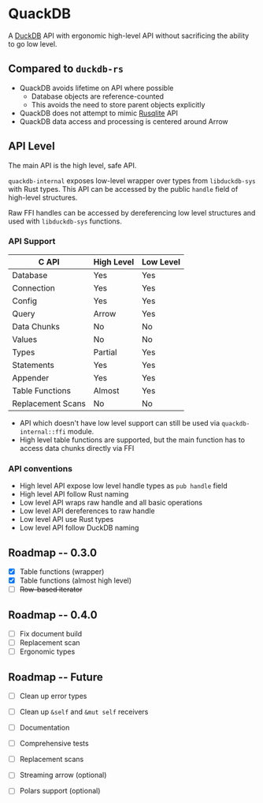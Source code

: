 # QuackDB

A [DuckDB](https://duckdb.org/) API with ergonomic high-level API without sacrificing the ability to go low level.

## Compared to `duckdb-rs`

* QuackDB avoids lifetime on API where possible
  * Database objects are reference-counted
  * This avoids the need to store parent objects explicitly
* QuackDB does not attempt to mimic [Rusqlite](https://github.com/rusqlite/rusqlite) API
* QuackDB data access and processing is centered around Arrow

## API Level

The main API is the high level, safe API.

`quackdb-internal` exposes low-level wrapper over types from `libduckdb-sys` with Rust types.
This API can be accessed by the public `handle` field of high-level structures.

Raw FFI handles can be accessed by dereferencing low level structures and used with `libduckdb-sys` functions.

### API Support

| C API             | High Level | Low Level |
| ----------------- | ---------- | --------- |
| Database          | Yes        | Yes       |
| Connection        | Yes        | Yes       |
| Config            | Yes        | Yes       |
| Query             | Arrow      | Yes       |
| Data Chunks       | No         | No        |
| Values            | No         | No        |
| Types             | Partial    | Yes       |
| Statements        | Yes        | Yes       |
| Appender          | Yes        | Yes       |
| Table Functions   | Almost     | Yes       |
| Replacement Scans | No         | No        |

* API which doesn't have low level support can still be used via `quackdb-internal::ffi` module.
* High level table functions are supported, but the main function has to access data chunks directly via FFI

### API conventions

* High level API expose low level handle types as `pub handle` field
* High level API follow Rust naming
* Low level API wraps raw handle and all basic operations
* Low level API dereferences to raw handle
* Low level API use Rust types
* Low level API follow DuckDB naming

## Roadmap -- 0.3.0

* [x] Table functions (wrapper)
* [x] Table functions (almost high level)
* [ ] ~~Row-based iterator~~

## Roadmap -- 0.4.0
* [ ] Fix document build
* [ ] Replacement scan
* [ ] Ergonomic types

## Roadmap -- Future

* [ ] Clean up error types
* [ ] Clean up `&self` and `&mut self` receivers
* [ ] Documentation
* [ ] Comprehensive tests
* [ ] Replacement scans
* [ ] Streaming arrow (optional)
* [ ] Polars support (optional)

